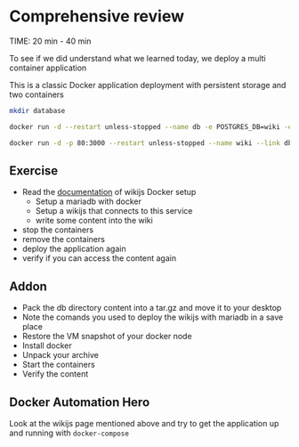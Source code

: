 # Comprehensive review
TIME: 20 min - 40 min

To see if we did understand what we learned today, we deploy a multi container application

This is a classic Docker application deployment with persistent storage and two containers
```bash
mkdir database

docker run -d --restart unless-stopped --name db -e POSTGRES_DB=wiki -e POSTGRES_PASSWORD=wikijsrocks -e POSTGRES_USER=wikijs -v $PWD/database:/var/lib/postgresql/data postgres:11-alpine

docker run -d -p 80:3000 --restart unless-stopped --name wiki --link db:db -e DB_TYPE=postgres -e DB_HOST=db -e DB_PORT=5432 -e DB_USER=wikijs -e DB_PASS=wikijsrocks -e DB_NAME=wiki requarks/wiki:
```
 
## Exercise
*  Read the [documentation](https://docs.requarks.io/install/docker) of wikijs Docker setup
	* Setup a mariadb with docker
	* Setup a wikijs that connects to this service
	* write some content into the wiki
* stop the containers
* remove the containers
* deploy the application again
* verify if you can access the content again

## Addon
* Pack the db directory content into a tar.gz and move it to your desktop
* Note the comands you used to deploy the wikijs with mariadb in a save place
* Restore the VM snapshot of your docker node
* Install docker
* Unpack your archive
* Start the containers
* Verify the content

## Docker Automation Hero
Look at the wikijs page mentioned above and try to get the application up and running with `docker-compose`
<!--stackedit_data:
eyJoaXN0b3J5IjpbLTIxMzM5NjgwODUsLTEwNjc0NTE1MzNdfQ
==
-->